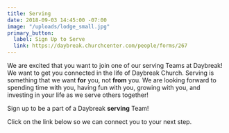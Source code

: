 ```yaml
---
title: Serving
date: 2018-09-03 14:45:00 -07:00
image: "/uploads/lodge_small.jpg"
primary_button:
  label: Sign Up to Serve
  link: https://daybreak.churchcenter.com/people/forms/267
---
```


We are excited that you want to join one of our serving Teams at Daybreak!  We want to get you connected in the life of Daybreak Church. Serving is something that we want **for** you, not **from** you.  We are looking forward to spending time with you, having fun with you, growing with you, and investing in your life as we serve others together!  

Sign up to be a part of a Daybreak **serving** Team! 

Click on the link below so we can connect you to your next step.